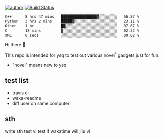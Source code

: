[![author](https://img.shields.io/badge/author-ysq-green)](https://github.com/Yang-Shiqin)
[![Build Status](https://app.travis-ci.com/Yang-Shiqin/testall.svg?branch=main)](https://app.travis-ci.com/Yang-Shiqin/testall)

<!--START_SECTION:waka-->

```txt
C++      8 hrs 47 mins   ████████████████▓░░░░░░░░   66.87 %
Python   3 hrs 2 mins    █████▓░░░░░░░░░░░░░░░░░░░   23.11 %
Other    1 hr            ██░░░░░░░░░░░░░░░░░░░░░░░   07.67 %
C        18 mins         ▓░░░░░░░░░░░░░░░░░░░░░░░░   02.32 %
XML      0 secs          ░░░░░░░░░░░░░░░░░░░░░░░░░   00.02 %
```

<!--END_SECTION:waka-->

Hi there 👋

This repo is intended for ysq to test out various novel<sup>*</sup> gadgets just for fun.

- "novel" means new to ysq

## test list
- travis ci
- waka-readme
- diff user on same computer

## sth
write sth
test vi
test if wakatime will jilu vi

